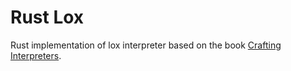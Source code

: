 # Rust Lox
Rust implementation of lox interpreter based on the book [Crafting Interpreters](https://craftinginterpreters.com).
